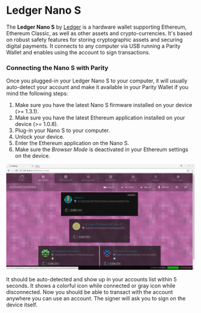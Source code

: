 # Ledger Nano S

The **Ledger Nano S** by [Ledger](https://www.ledgerwallet.com/) is a hardware wallet supporting Ethereum, Ethereum Classic, as well as other assets and crypto-currencies. It's based on robust safety features for storing cryptographic assets and securing digital payments. It connects to any computer via USB running a Parity Wallet and enables using the account to sign transactions.

### Connecting the Nano S with Parity

Once you plugged-in your Ledger Nano S to your computer, it will usually auto-detect your account and make it available in your Parity Wallet if you mind the following steps:

1. Make sure you have the latest Nano S firmware installed on your device (>= 1.3.1).
1. Make sure you have the latest Ethereum application installed on your device (>= 1.0.8).
1. Plug-in your Nano S to your computer.
1. Unlock your device.
1. Enter the Ethereum application on the Nano S.
1. Make sure the _Browser Mode_ is deactivated in your Ethereum settings on the device.

![accounts-overview-5](./images/accounts-overview-5.png)

It should be auto-detected and show up in your accounts list within 5 seconds. It shows a colorful icon while connected or gray icon while disconnected. Now you should be able to transact with the account anywhere you can use an account. The signer will ask you to sign on the device itself.

